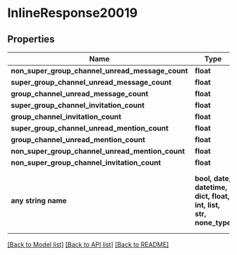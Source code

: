 # InlineResponse20019


## Properties
Name | Type | Description | Notes
------------ | ------------- | ------------- | -------------
**non_super_group_channel_unread_message_count** | **float** |  | [optional] 
**super_group_channel_unread_message_count** | **float** |  | [optional] 
**group_channel_unread_message_count** | **float** |  | [optional] 
**super_group_channel_invitation_count** | **float** |  | [optional] 
**group_channel_invitation_count** | **float** |  | [optional] 
**super_group_channel_unread_mention_count** | **float** |  | [optional] 
**group_channel_unread_mention_count** | **float** |  | [optional] 
**non_super_group_channel_unread_mention_count** | **float** |  | [optional] 
**non_super_group_channel_invitation_count** | **float** |  | [optional] 
**any string name** | **bool, date, datetime, dict, float, int, list, str, none_type** | any string name can be used but the value must be the correct type | [optional]

[[Back to Model list]](../README.md#documentation-for-models) [[Back to API list]](../README.md#documentation-for-api-endpoints) [[Back to README]](../README.md)


